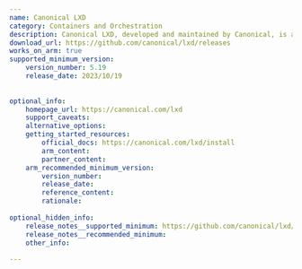 ```yaml
---
name: Canonical LXD
category: Containers and Orchestration
description: Canonical LXD, developed and maintained by Canonical, is a secure system container and virtual machine manager that provides a unified way to run and manage full Linux systems with a simple REST API, multi-distro support, and scalability from single hosts to clusters.
download_url: https://github.com/canonical/lxd/releases
works_on_arm: true
supported_minimum_version:
    version_number: 5.19
    release_date: 2023/10/19
 
 
optional_info:
    homepage_url: https://canonical.com/lxd
    support_caveats:
    alternative_options:
    getting_started_resources:
        official_docs: https://canonical.com/lxd/install
        arm_content:
        partner_content:
    arm_recommended_minimum_version:
        version_number:
        release_date:
        reference_content:
        rationale:
 
optional_hidden_info:
    release_notes__supported_minimum: https://github.com/canonical/lxd/releases/tag/lxd-5.19
    release_notes__recommended_minimum:
    other_info:
 
---
```


